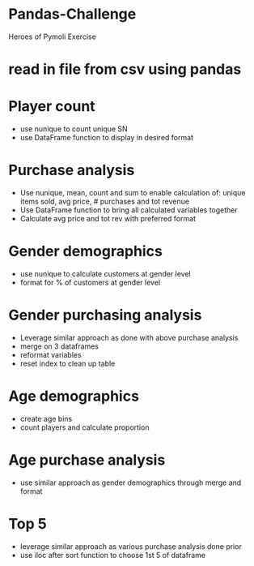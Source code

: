# Pandas-Challenge
Heroes of Pymoli Exercise

# read in file from csv using pandas

# Player count
- use nunique to count unique SN
- use DataFrame function to display in desired format

# Purchase analysis
- Use nunique, mean, count and sum to enable calculation of: unique items sold, avg price, # purchases and tot revenue
- Use DataFrame function to bring all calculated variables together
- Calculate avg price and tot rev with preferred format

# Gender demographics
- use nunique to calculate customers at gender level
- format for % of customers at gender level

# Gender purchasing analysis
- Leverage similar approach as done with above purchase analysis
- merge on 3 dataframes
- reformat variables
- reset index to clean up table

# Age demographics
- create age bins
- count players and calculate proportion

# Age purchase analysis
- use similar approach as gender demographics through merge and format

# Top 5
- leverage similar approach as various purchase analysis done prior
- use iloc after sort function to choose 1st 5 of dataframe

